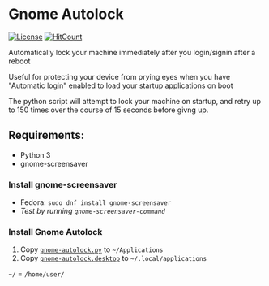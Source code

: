# Gnome Autolock
[![License](https://img.shields.io/github/license/smcclennon/gnome-autolock)](LICENSE)
[![HitCount](http://hits.dwyl.com/smcclennon/gnome-autolock.svg)](http://hits.dwyl.com/smcclennon/gnome-autolock)

Automatically lock your machine immediately after you login/signin after a reboot

Useful for protecting your device from prying eyes when you have "Automatic login" enabled to load your startup applications on boot

The python script will attempt to lock your machine on startup, and retry up to 150 times over the course of 15 seconds before givng up.

## Requirements:
- Python 3
- gnome-screensaver

### Install gnome-screensaver
- Fedora: `sudo dnf install gnome-screensaver`
- *Test by running `gnome-screensaver-command`*

### Install Gnome Autolock
1. Copy [`gnome-autolock.py`](gnome-autolock.py) to `~/Applications`
2. Copy [`gnome-autolock.desktop`](gnome-autolock.desktop) to `~/.local/applications`

`~/` = `/home/user/`
